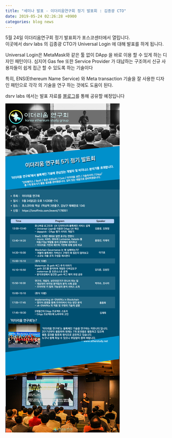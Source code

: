 ```yaml
---
title: "세미나 발표 - 이더리움연구회 정기 발표회 : 김종광 CTO"
date: 2019-05-24 02:26:28 +0900
categories: blog news
---
```

5월 24일 이더리움연구회 정기 발표회가 포스코센터에서 열립니다.  
이곳에서 dsrv labs 의 김종광 CTO가 Universal Login 에 대해 발표를 하게 됩니다.

Universal Login은
MetaMask와 같은 툴 없이 DApp 을 바로 이용 할 수 있게 하는 디자인 패턴이다. 심지어 Gas fee 또한 Service Provider 가 대납하는 구조여서 신규 사용자들이 쉽게 접근 할 수 있도록 하는 기술이다

특히, ENS(Ethereum Name Service) 와 Meta transaction 기술을 잘 사용한 디자인 패턴으로 각각 의 기술을 연구 하는 것에도 도움이 된다.

dsrv labs 에서는 발표 자료를 [블로그](https://www.dsrvlabs.com/blog/)를 통해 공유할 예정입니다

<img src="/assets/img/post/2019-05-24_JongKwang.png">
